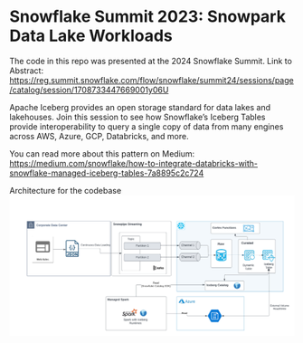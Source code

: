# Snowflake Summit 2023: Snowpark Data Lake Workloads

The code in this repo was presented at the 2024 Snowflake Summit. Link to Abstract:
https://reg.summit.snowflake.com/flow/snowflake/summit24/sessions/page/catalog/session/1708733447669001y06U 

Apache Iceberg provides an open storage standard for data lakes and lakehouses. Join this session to see how Snowflake’s Iceberg Tables provide interoperability to query a single copy of data from many engines across AWS, Azure, GCP, Databricks, and more.

You can read more about this pattern on Medium:
https://medium.com/snowflake/how-to-integrate-databricks-with-snowflake-managed-iceberg-tables-7a8895c2c724 

Architecture for the codebase 
![](https://github.com/sfc-gh-pneedleman/Summit2024_Iceberg/blob/main/images/Summit2024_Iceberg.png)


